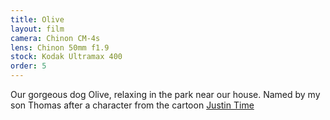 ```yaml
---
title: Olive
layout: film
camera: Chinon CM-4s
lens: Chinon 50mm f1.9
stock: Kodak Ultramax 400
order: 5
---
```


Our gorgeous dog Olive, relaxing in the park near our house. Named by my son Thomas after a character from the cartoon [Justin Time](https://en.wikipedia.org/wiki/Justin_Time_(TV_series))
